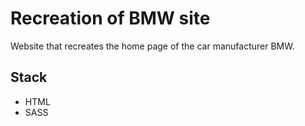 <h1 align="left"> Recreation of BMW site </h1>

Website that recreates the home page of the car manufacturer BMW.

## Stack

* HTML
* SASS


